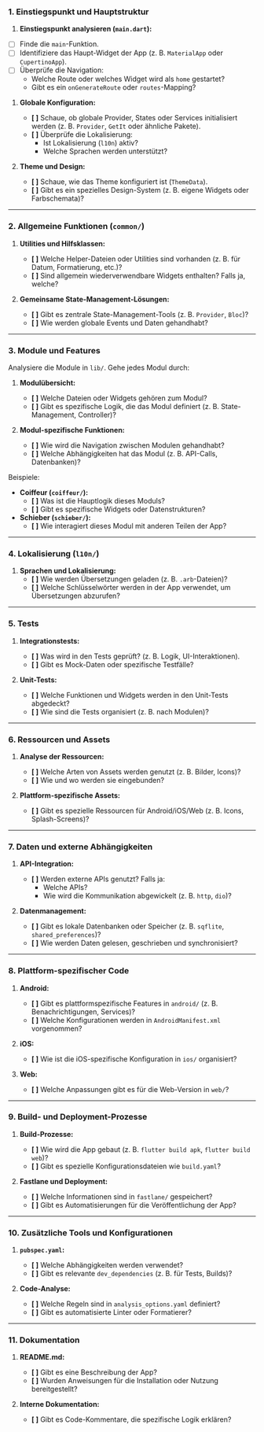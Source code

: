 ### **1. Einstiegspunkt und Hauptstruktur**
1. **Einstiegspunkt analysieren (`main.dart`):**
  - [ ] Finde die `main`-Funktion.
  - [ ] Identifiziere das Haupt-Widget der App (z. B. `MaterialApp` oder `CupertinoApp`).
  - [ ] Überprüfe die Navigation:
     - Welche Route oder welches Widget wird als `home` gestartet?
     - Gibt es ein `onGenerateRoute` oder `routes`-Mapping?

1. **Globale Konfiguration:**
   - **[ ]** Schaue, ob globale Provider, States oder Services initialisiert werden (z. B. `Provider`, `GetIt` oder ähnliche Pakete).
   - **[ ]** Überprüfe die Lokalisierung:
     - Ist Lokalisierung (`l10n`) aktiv?
     - Welche Sprachen werden unterstützt?

2. **Theme und Design:**
   - **[ ]** Schaue, wie das Theme konfiguriert ist (`ThemeData`).
   - **[ ]** Gibt es ein spezielles Design-System (z. B. eigene Widgets oder Farbschemata)?

---

### **2. Allgemeine Funktionen (`common/`)**
1. **Utilities und Hilfsklassen:**
   - **[ ]** Welche Helper-Dateien oder Utilities sind vorhanden (z. B. für Datum, Formatierung, etc.)?
   - **[ ]** Sind allgemein wiederverwendbare Widgets enthalten? Falls ja, welche?

2. **Gemeinsame State-Management-Lösungen:**
   - **[ ]** Gibt es zentrale State-Management-Tools (z. B. `Provider`, `Bloc`)?
   - **[ ]** Wie werden globale Events und Daten gehandhabt?

---

### **3. Module und Features**
Analysiere die Module in `lib/`. Gehe jedes Modul durch:

1. **Modulübersicht:**
   - **[ ]** Welche Dateien oder Widgets gehören zum Modul?
   - **[ ]** Gibt es spezifische Logik, die das Modul definiert (z. B. State-Management, Controller)?

2. **Modul-spezifische Funktionen:**
   - **[ ]** Wie wird die Navigation zwischen Modulen gehandhabt?
   - **[ ]** Welche Abhängigkeiten hat das Modul (z. B. API-Calls, Datenbanken)?

Beispiele:
- **Coiffeur (`coiffeur/`):**
  - **[ ]** Was ist die Hauptlogik dieses Moduls?
  - **[ ]** Gibt es spezifische Widgets oder Datenstrukturen?
- **Schieber (`schieber/`):**
  - **[ ]** Wie interagiert dieses Modul mit anderen Teilen der App?

---

### **4. Lokalisierung (`l10n/`)**
1. **Sprachen und Lokalisierung:**
   - **[ ]** Wie werden Übersetzungen geladen (z. B. `.arb`-Dateien)?
   - **[ ]** Welche Schlüsselwörter werden in der App verwendet, um Übersetzungen abzurufen?

---

### **5. Tests**
1. **Integrationstests:**
   - **[ ]** Was wird in den Tests geprüft? (z. B. Logik, UI-Interaktionen).
   - **[ ]** Gibt es Mock-Daten oder spezifische Testfälle?

2. **Unit-Tests:**
   - **[ ]** Welche Funktionen und Widgets werden in den Unit-Tests abgedeckt?
   - **[ ]** Wie sind die Tests organisiert (z. B. nach Modulen)?

---

### **6. Ressourcen und Assets**
1. **Analyse der Ressourcen:**
   - **[ ]** Welche Arten von Assets werden genutzt (z. B. Bilder, Icons)?
   - **[ ]** Wie und wo werden sie eingebunden?

2. **Plattform-spezifische Assets:**
   - **[ ]** Gibt es spezielle Ressourcen für Android/iOS/Web (z. B. Icons, Splash-Screens)?

---

### **7. Daten und externe Abhängigkeiten**
1. **API-Integration:**
   - **[ ]** Werden externe APIs genutzt? Falls ja:
     - Welche APIs?
     - Wie wird die Kommunikation abgewickelt (z. B. `http`, `dio`)?

2. **Datenmanagement:**
   - **[ ]** Gibt es lokale Datenbanken oder Speicher (z. B. `sqflite`, `shared_preferences`)?
   - **[ ]** Wie werden Daten gelesen, geschrieben und synchronisiert?

---

### **8. Plattform-spezifischer Code**
1. **Android:**
   - **[ ]** Gibt es plattformspezifische Features in `android/` (z. B. Benachrichtigungen, Services)?
   - **[ ]** Welche Konfigurationen werden in `AndroidManifest.xml` vorgenommen?

2. **iOS:**
   - **[ ]** Wie ist die iOS-spezifische Konfiguration in `ios/` organisiert?

3. **Web:**
   - **[ ]** Welche Anpassungen gibt es für die Web-Version in `web/`?

---

### **9. Build- und Deployment-Prozesse**
1. **Build-Prozesse:**
   - **[ ]** Wie wird die App gebaut (z. B. `flutter build apk`, `flutter build web`)?
   - **[ ]** Gibt es spezielle Konfigurationsdateien wie `build.yaml`?

2. **Fastlane und Deployment:**
   - **[ ]** Welche Informationen sind in `fastlane/` gespeichert?
   - **[ ]** Gibt es Automatisierungen für die Veröffentlichung der App?

---

### **10. Zusätzliche Tools und Konfigurationen**
1. **`pubspec.yaml`:**
   - **[ ]** Welche Abhängigkeiten werden verwendet?
   - **[ ]** Gibt es relevante `dev_dependencies` (z. B. für Tests, Builds)?

2. **Code-Analyse:**
   - **[ ]** Welche Regeln sind in `analysis_options.yaml` definiert?
   - **[ ]** Gibt es automatisierte Linter oder Formatierer?

---

### **11. Dokumentation**
1. **README.md:**
   - **[ ]** Gibt es eine Beschreibung der App?
   - **[ ]** Wurden Anweisungen für die Installation oder Nutzung bereitgestellt?

2. **Interne Dokumentation:**
   - **[ ]** Gibt es Code-Kommentare, die spezifische Logik erklären?
